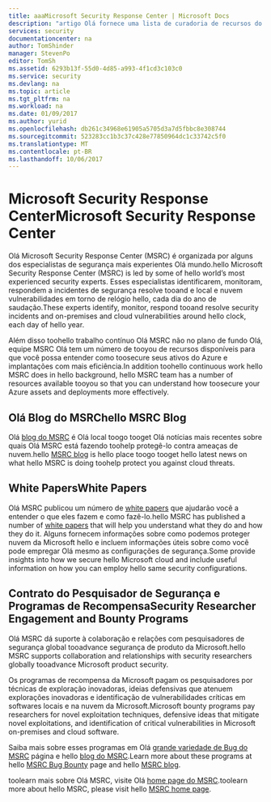 ```yaml
---
title: aaaMicrosoft Security Response Center | Microsoft Docs
description: "artigo Olá fornece uma lista de curadoria de recursos do Microsoft Security Response Center (MSRC) que pode ser usado tooobtain obter mais informações sobre recomendações e práticas recomendadas do MSRC."
services: security
documentationcenter: na
author: TomShinder
manager: StevenPo
editor: TomSh
ms.assetid: 6293b13f-55d0-4d85-a993-4f1cd3c103c0
ms.service: security
ms.devlang: na
ms.topic: article
ms.tgt_pltfrm: na
ms.workload: na
ms.date: 01/09/2017
ms.author: yurid
ms.openlocfilehash: db261c34968e61905a5705d3a7d5fbbc8e308744
ms.sourcegitcommit: 523283cc1b3c37c428e77850964dc1c33742c5f0
ms.translationtype: MT
ms.contentlocale: pt-BR
ms.lasthandoff: 10/06/2017
---
```

# <a name="microsoft-security-response-center"></a><span data-ttu-id="30d48-103">Microsoft Security Response Center</span><span class="sxs-lookup"><span data-stu-id="30d48-103">Microsoft Security Response Center</span></span>
<span data-ttu-id="30d48-104">Olá Microsoft Security Response Center (MSRC) é organizada por alguns dos especialistas de segurança mais experientes Olá mundo.</span><span class="sxs-lookup"><span data-stu-id="30d48-104">hello Microsoft Security Response Center (MSRC) is led by some of hello world’s most experienced security experts.</span></span> <span data-ttu-id="30d48-105">Esses especialistas identificarem, monitoram, respondem a incidentes de segurança resolve tooand e local e nuvem vulnerabilidades em torno de relógio hello, cada dia do ano de saudação.</span><span class="sxs-lookup"><span data-stu-id="30d48-105">These experts identify, monitor, respond tooand resolve security incidents and on-premises and cloud vulnerabilities around hello clock, each day of hello year.</span></span>

<span data-ttu-id="30d48-106">Além disso toohello trabalho contínuo Olá MSRC não no plano de fundo Olá, equipe MSRC Olá tem um número de tooyou de recursos disponíveis para que você possa entender como toosecure seus ativos do Azure e implantações com mais eficiência.</span><span class="sxs-lookup"><span data-stu-id="30d48-106">In addition toohello continuous work hello MSRC does in hello background, hello MSRC team has a number of resources available tooyou so that you can understand how toosecure your Azure assets and deployments more effectively.</span></span>

## <a name="hello-msrc-blog"></a><span data-ttu-id="30d48-107">Olá Blog do MSRC</span><span class="sxs-lookup"><span data-stu-id="30d48-107">hello MSRC Blog</span></span>
<span data-ttu-id="30d48-108">Olá [blog do MSRC](https://blogs.technet.microsoft.com/msrc/) é Olá local toogo tooget Olá notícias mais recentes sobre quais Olá MSRC está fazendo toohelp protegê-lo contra ameaças de nuvem.</span><span class="sxs-lookup"><span data-stu-id="30d48-108">hello [MSRC blog](https://blogs.technet.microsoft.com/msrc/) is hello place toogo tooget hello latest news on what hello MSRC is doing toohelp protect you against cloud threats.</span></span>

## <a name="white-papers"></a><span data-ttu-id="30d48-109">White Papers</span><span class="sxs-lookup"><span data-stu-id="30d48-109">White Papers</span></span>
<span data-ttu-id="30d48-110">Olá MSRC publicou um número de [white papers](https://technet.microsoft.com/library/bb969102.aspx) que ajudarão você a entender o que eles fazem e como fazê-lo.</span><span class="sxs-lookup"><span data-stu-id="30d48-110">hello MSRC has published a number of [white papers](https://technet.microsoft.com/library/bb969102.aspx) that will help you understand what they do and how they do it.</span></span> <span data-ttu-id="30d48-111">Alguns fornecem informações sobre como podemos proteger nuvem da Microsoft hello e incluem informações úteis sobre como você pode empregar Olá mesmo as configurações de segurança.</span><span class="sxs-lookup"><span data-stu-id="30d48-111">Some provide insights into how we secure hello Microsoft cloud and include useful information on how you can employ hello same security configurations.</span></span>

## <a name="security-researcher-engagement-and-bounty-programs"></a><span data-ttu-id="30d48-112">Contrato do Pesquisador de Segurança e Programas de Recompensa</span><span class="sxs-lookup"><span data-stu-id="30d48-112">Security Researcher Engagement and Bounty Programs</span></span>
<span data-ttu-id="30d48-113">Olá MSRC dá suporte à colaboração e relações com pesquisadores de segurança global tooadvance segurança de produto da Microsoft.</span><span class="sxs-lookup"><span data-stu-id="30d48-113">hello MSRC supports collaboration and relationships with security researchers globally tooadvance Microsoft product security.</span></span>

<span data-ttu-id="30d48-114">Os programas de recompensa da Microsoft pagam os pesquisadores por técnicas de exploração inovadoras, ideias defensivas que atenuem explorações inovadoras e identificação de vulnerabilidades críticas em softwares locais e na nuvem da Microsoft.</span><span class="sxs-lookup"><span data-stu-id="30d48-114">Microsoft bounty programs pay researchers for novel exploitation techniques, defensive ideas that mitigate novel exploitations, and identification of critical vulnerabilities in Microsoft on-premises and cloud software.</span></span>

<span data-ttu-id="30d48-115">Saiba mais sobre esses programas em Olá [grande variedade de Bug do MSRC](https://technet.microsoft.com/security/dn425036) página e hello [blog do MSRC](https://blogs.technet.microsoft.com/msrc/).</span><span class="sxs-lookup"><span data-stu-id="30d48-115">Learn more about these programs at hello [MSRC Bug Bounty](https://technet.microsoft.com/security/dn425036) page and hello [MSRC blog](https://blogs.technet.microsoft.com/msrc/).</span></span>

<span data-ttu-id="30d48-116">toolearn mais sobre Olá MSRC, visite Olá [home page do MSRC](https://technet.microsoft.com/library/dn440717.aspx).</span><span class="sxs-lookup"><span data-stu-id="30d48-116">toolearn more about hello MSRC, please visit hello [MSRC home page](https://technet.microsoft.com/library/dn440717.aspx).</span></span>
